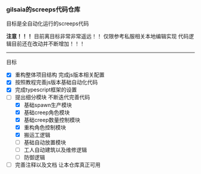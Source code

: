 ### gilsaia的screeps代码仓库

目标是全自动化运行的screeps代码 

**注意！！！** 目前离目标非常非常遥远！！ 仅限参考私服相关本地编辑实现 
代码逻辑目前还在改动并不断增加！！！

---
目标

- [x] 重构整体项目结构 完成js版本相关配置
- [x] 按照教程完善js版本基础自动化代码
- [x] 完成typescript框架的设置
- [ ] 提出细分模块 不断迭代完善代码
    - [x] 基础spawn生产模块
    - [x] 基础creep角色模块
    - [x] 基础creep数量控制模块
    - [x] 重构角色控制模块
    - [x] 搬运工逻辑
    - [ ] 基础自动放置模块
    - [ ] 工人自动建筑以及维修逻辑  
    - [ ] 防御逻辑
- [ ] 完善注释以及文档 让本仓库真正可用
